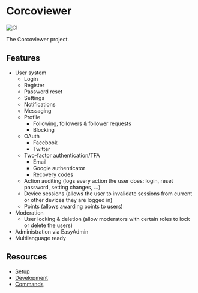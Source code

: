 # Corcoviewer

![CI](https://github.com/bobalazek/corcoviewer/workflows/Development%20Workflow/badge.svg)

The Corcoviewer project.

## Features

* User system
  * Login
  * Register
  * Password reset
  * Settings
  * Notifications
  * Messaging
  * Profile
    * Following, followers & follower requests
    * Blocking
  * OAuth
    * Facebook
    * Twitter
  * Two-factor authentication/TFA
    * Email
    * Google authenticator
    * Recovery codes
  * Action auditing (logs every action the user does: login, reset password, setting changes, ...)
  * Device sessions (allows the user to invalidate sessions from current or other devices they are logged in)
  * Points (allows awarding points to users)
* Moderation
  * User locking & deletion (allow moderators with certain roles to lock or delete the users)
* Administration via EasyAdmin
* Multilanguage ready

## Resources

* [Setup](docs/setup.md)
* [Development](docs/development.md)
* [Commands](docs/commands.md)
